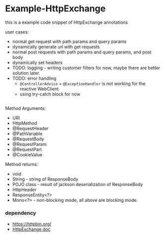 # Example-HttpExchange
this is a example code snippet of HttpExchange annotations

user cases:
* normal get request with path params and query params
* dynamically generate url with get requests
* normal post requests with path params and query params, and post body
* dynamically set headers
* TODO: logging - writing customer filters for now, maybe there are better solution later.
* TODO: error handling
  * `@ControllerAdvice` + `@ExceptionHandler` is not working for the reactive WebClient
  * using try-catch block for now

##

Method Arguments:
* URI
* HttpMethod
* @RequestHeader
* @PathVariable
* @RequestBody
* @RequestParam
* @RequestPart
* @CookieValue

Method returns:
* void
* String - string of ResponseBody
* POJO class - result of jackson deserialization of ResponseBody
* HttpHeader
* ResponseEntity<?>
* Mono<?> - non-blocking mode, all above are blocking mode.

### dependency

* https://httpbin.org/
* [HttpExchange doc](https://docs.spring.io/spring-framework/docs/6.0.0-RC3/javadoc-api/org/springframework/web/service/annotation/HttpExchange.html)
